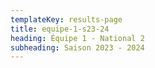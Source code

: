 ```yaml
---
templateKey: results-page
title: equipe-1-s23-24
heading: Équipe 1 - National 2
subheading: Saison 2023 - 2024
---
```

